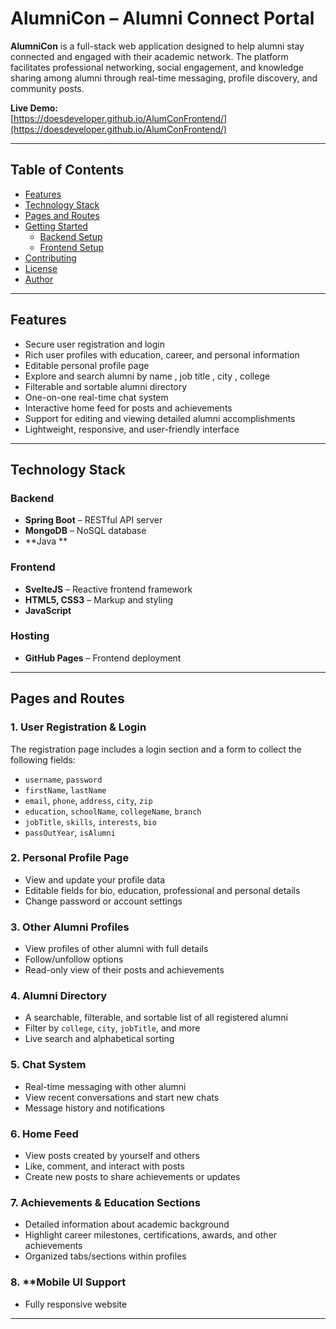 # AlumniCon – Alumni Connect Portal

**AlumniCon** is a full-stack web application designed to help alumni stay connected and engaged with their academic network. The platform facilitates professional networking, social engagement, and knowledge sharing among alumni through real-time messaging, profile discovery, and community posts.

**Live Demo:**  
[https://doesdeveloper.github.io/AlumConFrontend/](https://doesdeveloper.github.io/AlumConFrontend/)

---

## Table of Contents

- [Features](#features)
- [Technology Stack](#technology-stack)
- [Pages and Routes](#pages-and-routes)
- [Getting Started](#getting-started)
  - [Backend Setup](#backend-setup)
  - [Frontend Setup](#frontend-setup)
- [Contributing](#contributing)
- [License](#license)
- [Author](#author)

---

## Features

- Secure user registration and login
- Rich user profiles with education, career, and personal information
- Editable personal profile page
- Explore and search alumni by name , job title , city , college
- Filterable and sortable alumni directory
- One-on-one real-time chat system
- Interactive home feed for posts and achievements
- Support for editing and viewing detailed alumni accomplishments
- Lightweight, responsive, and user-friendly interface

---


## Technology Stack

### Backend

- **Spring Boot** – RESTful API server
- **MongoDB** – NoSQL database
- **Java **

### Frontend

- **SvelteJS** – Reactive frontend framework
- **HTML5, CSS3** – Markup and styling
- **JavaScript**

### Hosting

- **GitHub Pages** – Frontend deployment

---

## Pages and Routes

### 1. **User Registration & Login**
The registration page includes a login section and a form to collect the following fields:

- `username`, `password`
- `firstName`, `lastName`
- `email`, `phone`, `address`, `city`, `zip`
- `education`, `schoolName`, `collegeName`, `branch`
- `jobTitle`, `skills`, `interests`, `bio`
- `passOutYear`, `isAlumni`

### 2. **Personal Profile Page**
- View and update your profile data
- Editable fields for bio, education, professional and personal details
- Change password or account settings

### 3. **Other Alumni Profiles**
- View profiles of other alumni with full details
- Follow/unfollow options
- Read-only view of their posts and achievements

### 4. **Alumni Directory**
- A searchable, filterable, and sortable list of all registered alumni
- Filter by `college`, `city`, `jobTitle`, and more
- Live search and alphabetical sorting

### 5. **Chat System**
- Real-time messaging with other alumni
- View recent conversations and start new chats
- Message history and notifications

### 6. **Home Feed**
- View posts created by yourself and others
- Like, comment, and interact with posts
- Create new posts to share achievements or updates

### 7. **Achievements & Education Sections**
- Detailed information about academic background
- Highlight career milestones, certifications, awards, and other achievements
- Organized tabs/sections within profiles

### 8. **Mobile UI Support
- Fully responsive website
---

